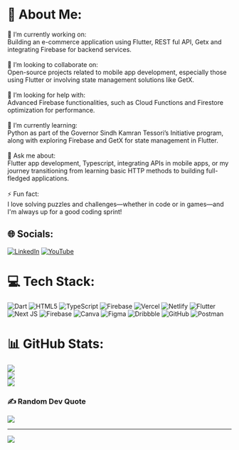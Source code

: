 # 💫 About Me:
🔧 I’m currently working on:<br>Building an e-commerce application using Flutter, REST ful API, Getx and integrating Firebase for backend services.<br><br>🤝 I’m looking to collaborate on:<br>Open-source projects related to mobile app development, especially those using Flutter or involving state management solutions like GetX.<br><br>👐 I’m looking for help with:<br>Advanced Firebase functionalities, such as Cloud Functions and Firestore optimization for performance.<br><br>🌱 I’m currently learning:<br>Python as part of the Governor Sindh Kamran Tessori’s Initiative program, along with exploring Firebase and GetX for state management in Flutter.<br><br>💬 Ask me about:<br>Flutter app development, Typescript, integrating APIs in mobile apps, or my journey transitioning from learning basic HTTP methods to building full-fledged applications.<br><br>⚡ Fun fact:<br>I love solving puzzles and challenges—whether in code or in games—and I'm always up for a good coding sprint!


## 🌐 Socials:
[![LinkedIn](https://img.shields.io/badge/LinkedIn-%230077B5.svg?logo=linkedin&logoColor=white)](https://linkedin.com/in/https://www.linkedin.com/in/muhammadsaadjamal/) [![YouTube](https://img.shields.io/badge/YouTube-%23FF0000.svg?logo=YouTube&logoColor=white)](https://youtube.com/@https://www.youtube.com/channel/UCxo9JhKKlKFWtSr-dwoPgMg) 

# 💻 Tech Stack:
![Dart](https://img.shields.io/badge/dart-%230175C2.svg?style=for-the-badge&logo=dart&logoColor=white) ![HTML5](https://img.shields.io/badge/html5-%23E34F26.svg?style=for-the-badge&logo=html5&logoColor=white) ![TypeScript](https://img.shields.io/badge/typescript-%23007ACC.svg?style=for-the-badge&logo=typescript&logoColor=white) ![Firebase](https://img.shields.io/badge/firebase-%23039BE5.svg?style=for-the-badge&logo=firebase) ![Vercel](https://img.shields.io/badge/vercel-%23000000.svg?style=for-the-badge&logo=vercel&logoColor=white) ![Netlify](https://img.shields.io/badge/netlify-%23000000.svg?style=for-the-badge&logo=netlify&logoColor=#00C7B7) ![Flutter](https://img.shields.io/badge/Flutter-%2302569B.svg?style=for-the-badge&logo=Flutter&logoColor=white) ![Next JS](https://img.shields.io/badge/Next-black?style=for-the-badge&logo=next.js&logoColor=white) ![Firebase](https://img.shields.io/badge/firebase-a08021?style=for-the-badge&logo=firebase&logoColor=ffcd34) ![Canva](https://img.shields.io/badge/Canva-%2300C4CC.svg?style=for-the-badge&logo=Canva&logoColor=white) ![Figma](https://img.shields.io/badge/figma-%23F24E1E.svg?style=for-the-badge&logo=figma&logoColor=white) ![Dribbble](https://img.shields.io/badge/Dribbble-EA4C89?style=for-the-badge&logo=dribbble&logoColor=white) ![GitHub](https://img.shields.io/badge/github-%23121011.svg?style=for-the-badge&logo=github&logoColor=white) ![Postman](https://img.shields.io/badge/Postman-FF6C37?style=for-the-badge&logo=postman&logoColor=white)
# 📊 GitHub Stats:
![](https://github-readme-stats.vercel.app/api?username=DevExplorerr&theme=dark&hide_border=false&include_all_commits=false&count_private=false)<br/>
![](https://github-readme-streak-stats.herokuapp.com/?user=DevExplorerr&theme=dark&hide_border=false)<br/>
![](https://github-readme-stats.vercel.app/api/top-langs/?username=DevExplorerr&theme=dark&hide_border=false&include_all_commits=false&count_private=false&layout=compact)

### ✍️ Random Dev Quote
![](https://quotes-github-readme.vercel.app/api?type=horizontal&theme=merko)

---
[![](https://visitcount.itsvg.in/api?id=DevExplorerr&icon=0&color=0)](https://visitcount.itsvg.in)

<!-- Proudly created with GPRM ( https://gprm.itsvg.in ) -->
